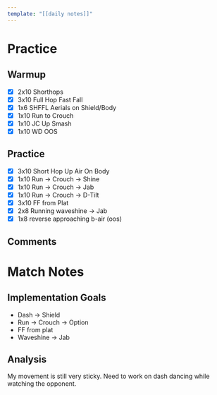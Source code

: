 ```yaml
---
template: "[[daily notes]]"
---
```

# Practice
## Warmup
- [x] 2x10 Shorthops
- [x] 3x10 Full Hop Fast Fall
- [x] 1x6 SHFFL Aerials on Shield/Body
- [x] 1x10 Run to Crouch
- [x] 1x10 JC Up Smash
- [x] 1x10 WD OOS
## Practice
- [x] 3x10 Short Hop Up Air On Body
- [x] 1x10 Run -> Crouch -> Shine
- [x] 1x10 Run -> Crouch -> Jab
- [x] 1x10 Run -> Crouch -> D-Tilt
- [x] 3x10 FF from Plat
- [x] 2x8 Running waveshine -> Jab
- [x] 1x8 reverse approaching b-air (oos)
## Comments

# Match Notes
## Implementation Goals
- Dash -> Shield
- Run -> Crouch -> Option
- FF from plat
- Waveshine -> Jab
## Analysis
My movement is still very sticky.  Need to work on dash dancing while watching the opponent.